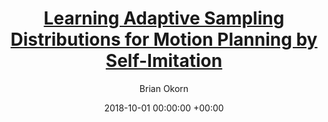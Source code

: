 ---
layout: post
title:  '<a href="https://personalrobotics.cs.washington.edu/workshops/mlmp2018/assets/docs/20_CameraReadySubmission_learn2sample_iros_extended_abstract_compressed.pdf">Learning Adaptive Sampling Distributions for Motion Planning by Self-Imitation</a>'
date:   2018-10-01 00:00:00 +00:00
image: /images/sampling.jpg
categories: research
author: "Brian Okorn"
venue: "International Conference on Intelligent Robots and Systems (IROS), Workshop on Machine
Learning in Robot Motion Planning"
authors: "Ratnesh Madaan, Sam Zeng, <strong>Brian Okorn</strong>, Sebastian Scherer"
pdf: https://personalrobotics.cs.washington.edu/workshops/mlmp2018/assets/docs/20_CameraReadySubmission_learn2sample_iros_extended_abstract_compressed.pdf
---